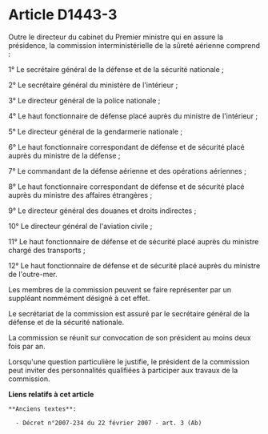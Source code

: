 # Article D1443-3

Outre le directeur du cabinet du Premier ministre qui en assure la présidence, la commission interministérielle de la sûreté
aérienne comprend : 

1° Le     secrétaire général de la défense et de la sécurité nationale ; 

2° Le secrétaire général du ministère de l'intérieur ; 

3° Le directeur général de la police nationale ; 

4° Le haut fonctionnaire de défense placé auprès du ministre de l'intérieur ; 

5° Le directeur général de la gendarmerie nationale ; 

6° Le haut fonctionnaire correspondant de défense et de sécurité placé auprès du ministre de la défense ; 

7° Le commandant de la défense aérienne et des opérations aériennes ; 

8° Le haut fonctionnaire correspondant de défense et de sécurité placé auprès du ministre des affaires étrangères ; 

9° Le directeur général des douanes et droits indirectes ; 

10° Le directeur général de l'aviation civile ; 

11° Le haut fonctionnaire de défense et de sécurité placé auprès du ministre chargé des transports ; 

12° Le haut fonctionnaire de défense et de sécurité placé auprès du ministre de l'outre-mer. 

Les membres de la commission peuvent se faire représenter par un suppléant nommément désigné à cet effet. 

Le secrétariat de la commission est assuré par le     secrétaire général de la défense et de la sécurité nationale. 

La commission se réunit sur convocation de son président au moins deux fois par an. 

Lorsqu'une question particulière le justifie, le président de la commission peut inviter des personnalités qualifiées à
participer aux travaux de la commission.

**Liens relatifs à cet article**

	**Anciens textes**:

	  - Décret n°2007-234 du 22 février 2007 - art. 3 (Ab)
